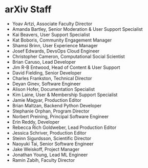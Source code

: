 # arXiv Staff

- Yoav Artzi, Associate Faculty Director
- Amanda Bartley, Senior Moderation & User Support Specialist
- Kai Beavers, User Support Specialist
- Kat Boboris, Community Engagement Manager
- Shamsi Brinn, User Experience Manager
- Josef Edwards, DevsOps Cloud Engineer 
- Christopher Cameron, Computational Social Scientist
- Brian Caruso, Lead Developer
- Jim R-B Entwood, Head of Content & User Support
- David Fielding, Senior Developer
- Charles Frankston, Technical Director
- Deyan Ginev, Software Engineer
- Alison Hofer, Documentation Specialist
- Kim Laine, User & Membership Support Specialist
- Jamie Magyar, Production Editor
- Brian Maltzan, Backend Python Developer
- Stephanie Orphan, Program Director
- Norbert Preining, Principal Software Engineer
- Erin Reddy, Developer
- Rebecca Rich Goldweber, Lead Production Editor
- Jessica Schriver, Production Editor
- Steinn Sigurdsson, Scientific Director
- Naoyuki Tai, Senior Software Engineer
- Jake Weiskoff, Project Manager
- Jonathan Young, Lead ML Engineer
- Ramin Zabih, Faculty Director